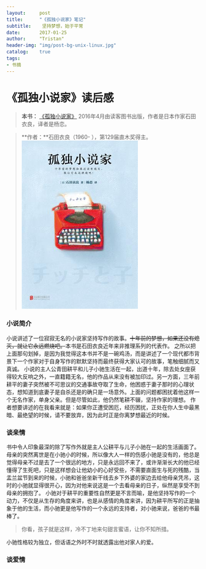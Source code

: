 ```yaml
---
layout:     post
title:      "《孤独小说家》笔记"
subtitle:    坚持梦想，始于平常
date:       2017-01-25
author:     "Tristan"
header-img: "img/post-bg-unix-linux.jpg"
catalog:    true
tags:
- 书摘 
---
```



《孤独小说家》读后感
===
>**本书：** [《孤独小说家》][1]  2016年4月由读客图书出版，作者是日本作家石田衣良，译者是杨恋。

> **作者：**石田衣良（1960- ），第129届直木奖得主。
![Alt text](./img/in-post/post-lonelywriter.jpg)

### 小说简介
小说讲述了一位寂寂无名的小说家坚持写作的故事。~~十年前的梦想，如果还没有熄灭，就让它永远燃烧吧。~~本书是石田衣良近年来非推理系列的代表作。
之所以把上面那句划掉，是因为我觉得这本书并不是一碗鸡汤，而是讲述了一个现代都市背景下一个作家对于自身写作的默默坚持而最终获得大家认可的故事，笔触细腻而又真诚。
小说的主人公青田耕平和儿子小驰生活在一起，出道十年，除去处女座获得较大反响之外，一直籍籍无名，他的作品从来没有被加印过。另一方面，三年前耕平的妻子突然被不可思议的交通事故夺取了生命，他困惑于妻子那时的心理状态，想知道到底妻子是自杀还是的确只是一场意外。上面的问题都困扰着他这样一个无名作家，单身父亲。但是尽管如此，他仍然笔耕不辍，坚持作家的理想。
作者想要讲述的在我看来就是：如果你正遭受困厄，经历困扰，正处在你人生中最黑暗、最绝望的时候，请不要放弃，因为此时正是你离梦想最近的时候。

### 谈亲情
书中令人印象最深的除了写作外就是主人公耕平与儿子小驰在一起的生活画面了。母亲的突然离世是在小驰小的时候，所以像大人一样的伤感小驰是没有的，他总是觉得母亲不过是去了一个很远的地方，只是永远回不来了，或许渐渐长大的他已经懂得了生死吧，只是这样想会让他幼小的心好受些，不需要直面生与死的残酷，当盂兰盆节到来的时候，小驰和爸爸坐新干线去乡下外婆的家边去给他母亲凭吊，这时的小驰就显得很开心，因为对他来说这是一个去看母亲的日子，纵然是享受不到母亲的拥抱了。
小驰对于耕平的重要性自然更是不言而喻，是他坚持写作的一个动力，不仅是从生存的角度来讲，也是从感情的角度来讲，因为耕平所写的正是抽象于他的生活，而小驰更是他写作的一个永远的支持者，对小驰来说，爸爸的书最棒了。
> 你看，孩子就是这样，冷不丁地来句甜言蜜语，让你不知所措。

小驰性格较为独立，但话语之外时不时就透露出他对家人的爱。

### 谈爱情

[1]: https://read.douban.com/ebook/20091276/
